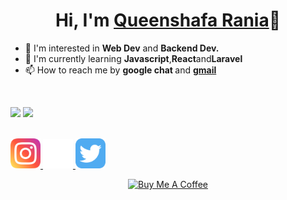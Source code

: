 <h1 align="center">Hi, I'm <a href="https://queenshafa.github.io/">Queenshafa Rania</a>👋</h1>
<ul>
<li>👀 I'm interested in <b>Web Dev</b> and <b>Backend Dev.</b></li>
<li>🌱 I'm currently learning <b>Javascript</b>,<b>React</b>and<b>Laravel</b></li>
<li>📫 How to reach me by <b>google chat </b>and <b><a href="mailto:queenshafaraniabilqis@gmail.com">gmail</a></b></li>
</ul><br>
<p>
<img src="https://github-readme-stats.vercel.app/api?username=queenshafa&theme=tokyonight&show_icons=true">
<img src="https://github-readme-stats.vercel.app/api/top-langs?username=queenshafa&theme=tokyonight&hide_title=false&show_icons=true&layout=compact">
</p><br>
<a href="https://instagram.com/_pengejardeadline"><img src="./images/instagram.svg" alt="Instagram" width="48px">
<a href="https://github.com/queenshafa"><img src="./images/github.svg" alt="Github" width="48px">
<a href="https://twitter.com/VElLSlDE/"><img src="./images/Twitter.svg" alt="Github" width="48px"><br>
<p align="center">
<a href="https://www.buymeacoffee.com/queenshafa" target="_blank"><img src="https://cdn.buymeacoffee.com/buttons/v2/default-yellow.png" alt="Buy Me A Coffee" style="height: 60px; width: 217px;"></a>
</p>
